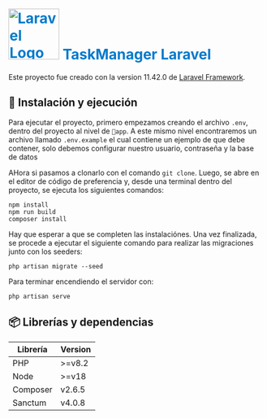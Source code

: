 <h1 style="color: #007acc;"><img src="https://raw.githubusercontent.com/laravel/art/master/logo-lockup/5%20SVG/2%20CMYK/1%20Full%20Color/laravel-logolockup-cmyk-red.svg" width="100" alt="Laravel Logo"> TaskManager Laravel</h1>
Este proyecto fue creado con la version 11.42.0 de <a href="https://laravel.com" target="_blank">Laravel Framework</a>.

## 🚀 Instalación y ejecución

Para ejecutar el proyecto, primero empezamos creando el archivo `.env`, dentro del proyecto al nivel de `📂app`. A este mismo nivel encontraremos un archivo llamado `.env.example` el cual contiene un ejemplo de que debe contener, solo debemos configurar nuestro usuario, contraseña y la base de datos


AHora si pasamos a clonarlo con el comando `git clone`. Luego, se abre en el editor de código de preferencia y, desde una terminal dentro del proyecto, se ejecuta los siguientes comandos:

```
npm install
npm run build
composer install
```

Hay que esperar a que se completen las instalaciónes. Una vez finalizada, se procede a ejecutar el siguiente comando para realizar las migraciones junto con los seeders:

```
php artisan migrate --seed
```
Para terminar encendiendo el servidor con:

```
php artisan serve
```

## 📦 Librerías y dependencias

| Librería | Version | 
| ---------- | ----- |
| PHP | >=v8.2 |
| Node | >=v18 |
| Composer | v2.6.5 |
| Sanctum | v4.0.8 |
